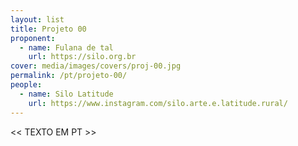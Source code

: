 ```yaml
---
layout: list
title: Projeto 00
proponent:
  - name: Fulana de tal
    url: https://silo.org.br
cover: media/images/covers/proj-00.jpg
permalink: /pt/projeto-00/
people:
  - name: Silo Latitude
    url: https://www.instagram.com/silo.arte.e.latitude.rural/
---
```


<< TEXTO EM PT >>
